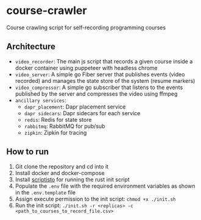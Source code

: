 # course-crawler
Course crawling script for self-recording programming courses

## Architecture
- `video_recorder`: The main js script that records a given course inside a docker container using puppeteer with headless chrome
- `video_server`: A simple go Fiber server that publishes events (video recorded) and manages the state store of the system (resume markers)
- `video_compressor`: A simple go subscriber that listens to the events published by the server and compresses the video using ffmpeg
- `ancillary services`:
  - `dapr_placement`: Dapr placement service
  - `dapr sidecars`: Dapr sidecars for each service
  - `redis`: Redis for state store
  - `rabbitmq`: RabbitMQ for pub/sub
  - `zipkin`: Zipkin for tracing

## How to run
1. Git clone the repository and cd into it
2. Install docker and docker-compose
3. Install [scriptisto](https://github.com/igor-petruk/scriptisto) for running the rust init script
4. Populate the `.env` file with the required environment variables as shown in the `.env.template` file
5. Assign execute permission to the init script: `chmod +x ./init.sh`
6. Run the init script: `./init.sh -r <replicas> -c <path_to_courses_to_record_file.csv>`
